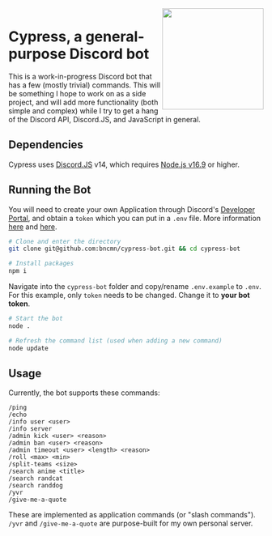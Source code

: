 <img src="https://user-images.githubusercontent.com/41103373/209212413-cf00931e-c7fe-43b9-b4e5-fcdf0d094010.png" width="200" height="200" align="right"/>

# Cypress, a general-purpose Discord bot
This is a work-in-progress Discord bot that has a few (mostly trivial) commands. This will be something I hope to work on as a side project, and will add more functionality (both simple and complex) while I try to get a hang of the Discord API, Discord.JS, and JavaScript in general.

## Dependencies 
Cypress uses [Discord.JS](https://discord.js.org/) v14, which requires [Node.js v16.9](https://nodejs.org/en/) or higher. 

## Running the Bot
You will need to create your own Application through Discord's [Developer Portal](https://discord.com/developers/applications), and obtain a `token` which you can put in a `.env` file. More information [here](https://discordjs.guide/preparations/setting-up-a-bot-application.html) and [here](https://discordjs.guide/preparations/adding-your-bot-to-servers.html).

```bash
# Clone and enter the directory
git clone git@github.com:bncmn/cypress-bot.git && cd cypress-bot

# Install packages
npm i
```

Navigate into the `cypress-bot` folder and copy/rename `.env.example` to `.env`.
For this example, only `token` needs to be changed. Change it to **your bot token**.

```bash
# Start the bot
node .

# Refresh the command list (used when adding a new command)
node update
```

## Usage
Currently, the bot supports these commands:
```
/ping
/echo
/info user <user>
/info server
/admin kick <user> <reason>
/admin ban <user> <reason>
/admin timeout <user> <length> <reason>
/roll <max> <min>
/split-teams <size>
/search anime <title>
/search randcat
/search randdog
/yvr
/give-me-a-quote
```
These are implemented as application commands (or "slash commands").<br>
`/yvr` and `/give-me-a-quote` are purpose-built for my own personal server.
